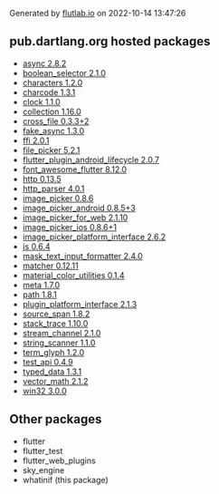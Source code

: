 Generated by [flutlab.io](https://flutlab.io) on 2022-10-14 13:47:26


## pub.dartlang.org hosted packages

 - [async 2.8.2](https://pub.dartlang.org/packages/async/versions/2.8.2)
 - [boolean_selector 2.1.0](https://pub.dartlang.org/packages/boolean_selector/versions/2.1.0)
 - [characters 1.2.0](https://pub.dartlang.org/packages/characters/versions/1.2.0)
 - [charcode 1.3.1](https://pub.dartlang.org/packages/charcode/versions/1.3.1)
 - [clock 1.1.0](https://pub.dartlang.org/packages/clock/versions/1.1.0)
 - [collection 1.16.0](https://pub.dartlang.org/packages/collection/versions/1.16.0)
 - [cross_file 0.3.3+2](https://pub.dartlang.org/packages/cross_file/versions/0.3.3+2)
 - [fake_async 1.3.0](https://pub.dartlang.org/packages/fake_async/versions/1.3.0)
 - [ffi 2.0.1](https://pub.dartlang.org/packages/ffi/versions/2.0.1)
 - [file_picker 5.2.1](https://pub.dartlang.org/packages/file_picker/versions/5.2.1)
 - [flutter_plugin_android_lifecycle 2.0.7](https://pub.dartlang.org/packages/flutter_plugin_android_lifecycle/versions/2.0.7)
 - [font_awesome_flutter 8.12.0](https://pub.dartlang.org/packages/font_awesome_flutter/versions/8.12.0)
 - [http 0.13.5](https://pub.dartlang.org/packages/http/versions/0.13.5)
 - [http_parser 4.0.1](https://pub.dartlang.org/packages/http_parser/versions/4.0.1)
 - [image_picker 0.8.6](https://pub.dartlang.org/packages/image_picker/versions/0.8.6)
 - [image_picker_android 0.8.5+3](https://pub.dartlang.org/packages/image_picker_android/versions/0.8.5+3)
 - [image_picker_for_web 2.1.10](https://pub.dartlang.org/packages/image_picker_for_web/versions/2.1.10)
 - [image_picker_ios 0.8.6+1](https://pub.dartlang.org/packages/image_picker_ios/versions/0.8.6+1)
 - [image_picker_platform_interface 2.6.2](https://pub.dartlang.org/packages/image_picker_platform_interface/versions/2.6.2)
 - [js 0.6.4](https://pub.dartlang.org/packages/js/versions/0.6.4)
 - [mask_text_input_formatter 2.4.0](https://pub.dartlang.org/packages/mask_text_input_formatter/versions/2.4.0)
 - [matcher 0.12.11](https://pub.dartlang.org/packages/matcher/versions/0.12.11)
 - [material_color_utilities 0.1.4](https://pub.dartlang.org/packages/material_color_utilities/versions/0.1.4)
 - [meta 1.7.0](https://pub.dartlang.org/packages/meta/versions/1.7.0)
 - [path 1.8.1](https://pub.dartlang.org/packages/path/versions/1.8.1)
 - [plugin_platform_interface 2.1.3](https://pub.dartlang.org/packages/plugin_platform_interface/versions/2.1.3)
 - [source_span 1.8.2](https://pub.dartlang.org/packages/source_span/versions/1.8.2)
 - [stack_trace 1.10.0](https://pub.dartlang.org/packages/stack_trace/versions/1.10.0)
 - [stream_channel 2.1.0](https://pub.dartlang.org/packages/stream_channel/versions/2.1.0)
 - [string_scanner 1.1.0](https://pub.dartlang.org/packages/string_scanner/versions/1.1.0)
 - [term_glyph 1.2.0](https://pub.dartlang.org/packages/term_glyph/versions/1.2.0)
 - [test_api 0.4.9](https://pub.dartlang.org/packages/test_api/versions/0.4.9)
 - [typed_data 1.3.1](https://pub.dartlang.org/packages/typed_data/versions/1.3.1)
 - [vector_math 2.1.2](https://pub.dartlang.org/packages/vector_math/versions/2.1.2)
 - [win32 3.0.0](https://pub.dartlang.org/packages/win32/versions/3.0.0)

## Other packages

 - flutter
 - flutter_test
 - flutter_web_plugins
 - sky_engine
 - whatinif (this package)

